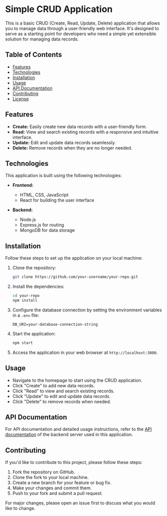 # Simple CRUD Application

This is a basic CRUD (Create, Read, Update, Delete) application that allows you to manage data through a user-friendly web interface. It's designed to serve as a starting point for developers who need a simple yet extensible solution for managing data records.

## Table of Contents

- [Features](#features)
- [Technologies](#technologies)
- [Installation](#installation)
- [Usage](#usage)
- [API Documentation](#api-documentation)
- [Contributing](#contributing)
- [License](#license)

## Features

- **Create:** Easily create new data records with a user-friendly form.
- **Read:** View and search existing records with a responsive and intuitive interface.
- **Update:** Edit and update data records seamlessly.
- **Delete:** Remove records when they are no longer needed.

## Technologies

This application is built using the following technologies:

- **Frontend:**
  - HTML, CSS, JavaScript
  - React for building the user interface

- **Backend:**
  - Node.js
  - Express.js for routing
  - MongoDB for data storage

## Installation

Follow these steps to set up the application on your local machine:

1. Clone the repository:

   ```bash
   git clone https://github.com/your-username/your-repo.git
   ```

2. Install the dependencies:

   ```bash
   cd your-repo
   npm install
   ```

3. Configure the database connection by setting the environment variables in a `.env` file:

   ```env
   DB_URI=your-database-connection-string
   ```

4. Start the application:

   ```bash
   npm start
   ```

5. Access the application in your web browser at `http://localhost:3000`.

## Usage

- Navigate to the homepage to start using the CRUD application.
- Click "Create" to add new data records.
- Click "Read" to view and search existing records.
- Click "Update" to edit and update data records.
- Click "Delete" to remove records when needed.

## API Documentation

For API documentation and detailed usage instructions, refer to the [API documentation](https://github.com/mconour/crud-api) of the backend server used in this application.

## Contributing

If you'd like to contribute to this project, please follow these steps:

1. Fork the repository on GitHub.
2. Clone the fork to your local machine.
3. Create a new branch for your feature or bug fix.
4. Make your changes and commit them.
5. Push to your fork and submit a pull request.

For major changes, please open an issue first to discuss what you would like to change.